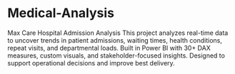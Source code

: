 # Medical-Analysis
Max Care Hospital Admission Analysis This project analyzes real-time data to uncover trends in patient admissions, waiting times, health conditions, repeat visits, and departmental loads. Built in Power BI with 30+ DAX measures, custom visuals, and stakeholder-focused insights. Designed to support operational decisions and improve best delivery.

